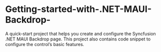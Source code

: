 # Getting-started-with-.NET-MAUI-Backdrop-
A quick-start project that helps you create and configure the Syncfusion  .NET MAUI Backdrop page. This project also contains code snippet to configure the control’s basic features.
